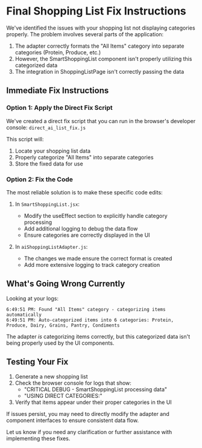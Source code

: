 # Final Shopping List Fix Instructions

We've identified the issues with your shopping list not displaying categories properly. The problem involves several parts of the application:

1. The adapter correctly formats the "All Items" category into separate categories (Protein, Produce, etc.)
2. However, the SmartShoppingList component isn't properly utilizing this categorized data
3. The integration in ShoppingListPage isn't correctly passing the data

## Immediate Fix Instructions

### Option 1: Apply the Direct Fix Script

We've created a direct fix script that you can run in the browser's developer console:
`direct_ai_list_fix.js`

This script will:
1. Locate your shopping list data
2. Properly categorize "All Items" into separate categories
3. Store the fixed data for use

### Option 2: Fix the Code

The most reliable solution is to make these specific code edits:

1. In `SmartShoppingList.jsx`:
   - Modify the useEffect section to explicitly handle category processing
   - Add additional logging to debug the data flow
   - Ensure categories are correctly displayed in the UI

2. In `aiShoppingListAdapter.js`:
   - The changes we made ensure the correct format is created
   - Add more extensive logging to track category creation

## What's Going Wrong Currently

Looking at your logs:
```
6:49:51 PM: Found "All Items" category - categorizing items automatically
6:49:51 PM: Auto-categorized items into 6 categories: Protein, Produce, Dairy, Grains, Pantry, Condiments
```

The adapter *is* categorizing items correctly, but this categorized data isn't being properly used by the UI components. 

## Testing Your Fix

1. Generate a new shopping list
2. Check the browser console for logs that show:
   - "CRITICAL DEBUG - SmartShoppingList processing data"
   - "USING DIRECT CATEGORIES:"
3. Verify that items appear under their proper categories in the UI

If issues persist, you may need to directly modify the adapter and component interfaces to ensure consistent data flow.

Let us know if you need any clarification or further assistance with implementing these fixes.